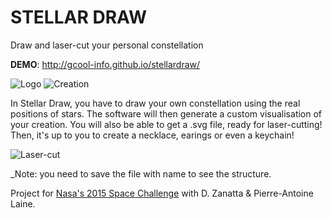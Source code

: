 # STELLAR DRAW
Draw and laser-cut your personal constellation

**DEMO**: http://gcool-info.github.io/stellardraw/

![Logo](http://i.imgur.com/WSHDXkp.jpg)
![Creation](http://i.imgur.com/FR1pCAL.jpg)

In Stellar Draw, you have to draw your own constellation using the  real positions of stars. The software will then generate a custom visualisation of your creation. You will also be able to get a .svg file, ready for laser-cutting! Then, it's up to you to create a necklace, earings or even a keychain!

![Laser-cut](/assets/laser_cut.JPG)

_Note: you need to save the file with name to see the structure.

Project for [Nasa's 2015 Space Challenge](https://2015.spaceappschallenge.org/) with D. Zanatta & Pierre-Antoine Laine.

